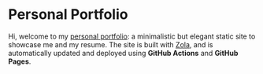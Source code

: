 # Personal Portfolio

Hi, welcome to my [personal portfolio](cdkooistra.github.io): a minimalistic but elegant static site to showcase me and my resume.
The site is built with [Zola](https://www.getzola.org/), and is automatically updated and deployed using **GitHub Actions** and **GitHub Pages**.
